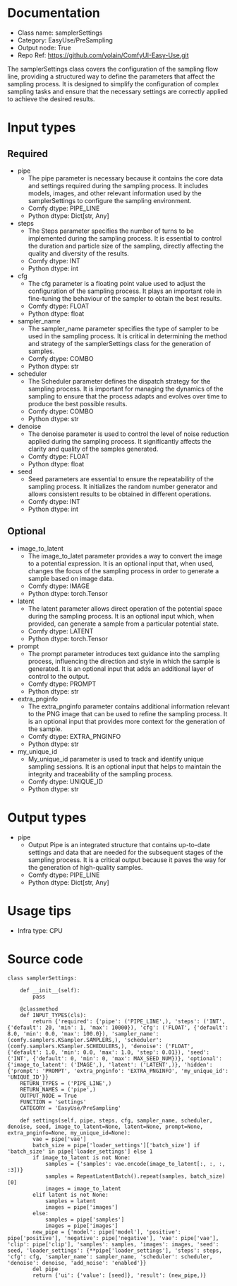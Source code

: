 # Documentation
- Class name: samplerSettings
- Category: EasyUse/PreSampling
- Output node: True
- Repo Ref: https://github.com/yolain/ComfyUI-Easy-Use.git

The samplerSettings class covers the configuration of the sampling flow line, providing a structured way to define the parameters that affect the sampling process. It is designed to simplify the configuration of complex sampling tasks and ensure that the necessary settings are correctly applied to achieve the desired results.

# Input types
## Required
- pipe
    - The pipe parameter is necessary because it contains the core data and settings required during the sampling process. It includes models, images, and other relevant information used by the samplerSettings to configure the sampling environment.
    - Comfy dtype: PIPE_LINE
    - Python dtype: Dict[str, Any]
- steps
    - The Steps parameter specifies the number of turns to be implemented during the sampling process. It is essential to control the duration and particle size of the sampling, directly affecting the quality and diversity of the results.
    - Comfy dtype: INT
    - Python dtype: int
- cfg
    - The cfg parameter is a floating point value used to adjust the configuration of the sampling process. It plays an important role in fine-tuning the behaviour of the sampler to obtain the best results.
    - Comfy dtype: FLOAT
    - Python dtype: float
- sampler_name
    - The sampler_name parameter specifies the type of sampler to be used in the sampling process. It is critical in determining the method and strategy of the samplerSettings class for the generation of samples.
    - Comfy dtype: COMBO
    - Python dtype: str
- scheduler
    - The Scheduler parameter defines the dispatch strategy for the sampling process. It is important for managing the dynamics of the sampling to ensure that the process adapts and evolves over time to produce the best possible results.
    - Comfy dtype: COMBO
    - Python dtype: str
- denoise
    - The denoise parameter is used to control the level of noise reduction applied during the sampling process. It significantly affects the clarity and quality of the samples generated.
    - Comfy dtype: FLOAT
    - Python dtype: float
- seed
    - Seed parameters are essential to ensure the repeatability of the sampling process. It initializes the random number generator and allows consistent results to be obtained in different operations.
    - Comfy dtype: INT
    - Python dtype: int
## Optional
- image_to_latent
    - The image_to_latet parameter provides a way to convert the image to a potential expression. It is an optional input that, when used, changes the focus of the sampling process in order to generate a sample based on image data.
    - Comfy dtype: IMAGE
    - Python dtype: torch.Tensor
- latent
    - The latent parameter allows direct operation of the potential space during the sampling process. It is an optional input which, when provided, can generate a sample from a particular potential state.
    - Comfy dtype: LATENT
    - Python dtype: torch.Tensor
- prompt
    - The prompt parameter introduces text guidance into the sampling process, influencing the direction and style in which the sample is generated. It is an optional input that adds an additional layer of control to the output.
    - Comfy dtype: PROMPT
    - Python dtype: str
- extra_pnginfo
    - The extra_pnginfo parameter contains additional information relevant to the PNG image that can be used to refine the sampling process. It is an optional input that provides more context for the generation of the sample.
    - Comfy dtype: EXTRA_PNGINFO
    - Python dtype: str
- my_unique_id
    - My_unique_id parameter is used to track and identify unique sampling sessions. It is an optional input that helps to maintain the integrity and traceability of the sampling process.
    - Comfy dtype: UNIQUE_ID
    - Python dtype: str

# Output types
- pipe
    - Output Pipe is an integrated structure that contains up-to-date settings and data that are needed for the subsequent stages of the sampling process. It is a critical output because it paves the way for the generation of high-quality samples.
    - Comfy dtype: PIPE_LINE
    - Python dtype: Dict[str, Any]

# Usage tips
- Infra type: CPU

# Source code
```
class samplerSettings:

    def __init__(self):
        pass

    @classmethod
    def INPUT_TYPES(cls):
        return {'required': {'pipe': ('PIPE_LINE',), 'steps': ('INT', {'default': 20, 'min': 1, 'max': 10000}), 'cfg': ('FLOAT', {'default': 8.0, 'min': 0.0, 'max': 100.0}), 'sampler_name': (comfy.samplers.KSampler.SAMPLERS,), 'scheduler': (comfy.samplers.KSampler.SCHEDULERS,), 'denoise': ('FLOAT', {'default': 1.0, 'min': 0.0, 'max': 1.0, 'step': 0.01}), 'seed': ('INT', {'default': 0, 'min': 0, 'max': MAX_SEED_NUM})}, 'optional': {'image_to_latent': ('IMAGE',), 'latent': ('LATENT',)}, 'hidden': {'prompt': 'PROMPT', 'extra_pnginfo': 'EXTRA_PNGINFO', 'my_unique_id': 'UNIQUE_ID'}}
    RETURN_TYPES = ('PIPE_LINE',)
    RETURN_NAMES = ('pipe',)
    OUTPUT_NODE = True
    FUNCTION = 'settings'
    CATEGORY = 'EasyUse/PreSampling'

    def settings(self, pipe, steps, cfg, sampler_name, scheduler, denoise, seed, image_to_latent=None, latent=None, prompt=None, extra_pnginfo=None, my_unique_id=None):
        vae = pipe['vae']
        batch_size = pipe['loader_settings']['batch_size'] if 'batch_size' in pipe['loader_settings'] else 1
        if image_to_latent is not None:
            samples = {'samples': vae.encode(image_to_latent[:, :, :, :3])}
            samples = RepeatLatentBatch().repeat(samples, batch_size)[0]
            images = image_to_latent
        elif latent is not None:
            samples = latent
            images = pipe['images']
        else:
            samples = pipe['samples']
            images = pipe['images']
        new_pipe = {'model': pipe['model'], 'positive': pipe['positive'], 'negative': pipe['negative'], 'vae': pipe['vae'], 'clip': pipe['clip'], 'samples': samples, 'images': images, 'seed': seed, 'loader_settings': {**pipe['loader_settings'], 'steps': steps, 'cfg': cfg, 'sampler_name': sampler_name, 'scheduler': scheduler, 'denoise': denoise, 'add_noise': 'enabled'}}
        del pipe
        return {'ui': {'value': [seed]}, 'result': (new_pipe,)}
```